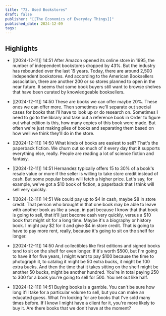 ```yaml
---
title: "73. Used Bookstores"
draft: false
publisher: "[[The Economics of Everyday Things]]"
published_date: 2024-12-09
tags:
---
```



## Highlights
* [[2024-12-11]] 14:51  After Amazon opened its online store in 1995, the number of independent bookstores dropped by 43%. But the industry has rebounded over the last 15 years. Today, there are around 2,500 independent bookstores. And according to the American Booksellers association, there are another 200 or so stores planned to open in the near future. It seems that some book buyers still want to browse shelves that have been curated by knowledgeable booksellers.

* [[2024-12-11]] 14:50  These are books we can offer maybe 20%. These ones we can offer more. Then sometimes we'll separate out special cases for books that I'll have to look up or do research on. Sometimes I need to go to the library and take out a reference book in Order to figure out what edition is this, how many copies of this book were made. But often we're just making piles of books and separating them based on how well we think they'll do in the store.

* [[2024-12-11]] 14:50  What kinds of books are easiest to sell? That's the paperback fiction. We churn out so much of it every day that it supports everything else, really. People are reading a lot of science fiction and fantasy.

* [[2024-12-11]] 14:51  Hernandez typically offers 15 to 30% of a book's resale value or more if the seller is willing to take store credit instead of cash. But some popular books will fetch a higher price. Let's say, for example, we've got a $10 book of fiction, a paperback that I think will sell very quickly.

* [[2024-12-11]] 14:51  We could pay up to $4 in cash, maybe $8 in store credit. That person who brought in that one book may be able to leave with another book as like a swap, in part because I know that that book is going to sell, that it'll just become cash very quickly, versus a $10 book that might sit for a long time. Maybe it's a biography or history book. I might pay $2 for it and give $4 in store credit. That is going to have to pay more rent, really, because it's going to sit on the shelf for longer.

* [[2024-12-11]] 14:50  And collectibles like first editions and signed books tend to sit on the shelf for even longer. If it's worth $500, but I'm going to have it for five years, I might want to pay $100 because the time to photograph it, to catalog it might be 50 extra bucks, it might be 100 extra bucks. And then the time that it takes sitting on the shelf might be another 50 bucks, might be another hundred. You're in total paying 250 to 300 for a book you're going to sell for 500. You net out like half.

* [[2024-12-11]] 14:51  Buying books is a gamble. You can't be sure how long it'll take for a particular volume to sell, but you can make an educated guess. What I'm looking for are books that I've sold many times before. If I know I might have a client for it, you're more likely to buy it. Are there books that we don't have at the moment?

